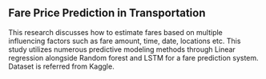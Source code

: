 ## Fare Price Prediction in Transportation
This research discusses how to estimate fares based on multiple influencing factors such as fare amount, time, date, locations etc. This study utilizes numerous predictive modeling methods through Linear regression alongside Random forest and LSTM for a fare prediction system.
Dataset is referred from Kaggle.
